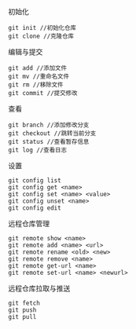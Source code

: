 初始化

```
git init //初始化仓库
git clone //克隆仓库
```

编辑与提交

```
git add //添加文件
git mv //重命名文件
git rm //移除文件
git commit //提交修改
```

查看

```
git branch //添加修改分支
git checkout //跳转当前分支
git status //查看暂存信息
git log //查看日志
```

设置

```
git config list
git config get <name>
git config set <name> <value>
git config unset <name>
git config edit
```

远程仓库管理

```
git remote show <name>
git remote add <name> <url>
git remote rename <old> <new>
git remote remove <name>
git remote get-url <name>
git remote set-url <name> <newurl>
```

远程仓库拉取与推送

```
git fetch
git push
git pull
```

